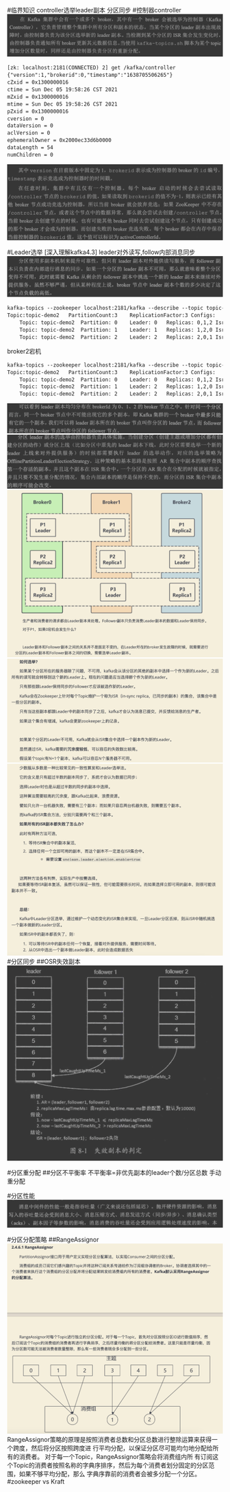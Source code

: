 #临界知识
controller选举leader副本
分区同步
#控制器controller
![](.z_06_分布式_消息队列_kafka_04_分区管理_controller_副本选举_分区重分配_分区调优_paxos_images/39b9989b.png)
```asp
[zk: localhost:2181(CONNECTED) 2] get /kafka/controller
{"version":1,"brokerid":0,"timestamp":"1638705506265"}
cZxid = 0x1300000016
ctime = Sun Dec 05 19:58:26 CST 2021
mZxid = 0x1300000016
mtime = Sun Dec 05 19:58:26 CST 2021
pZxid = 0x1300000016
cversion = 0
dataVersion = 0
aclVersion = 0
ephemeralOwner = 0x2000ec33d6b0000
dataLength = 54
numChildren = 0
```
![](.z_06_分布式_消息队列_kafka_04_分区管理_controller_副本选举_分区重分配_分区调优_paxos_images/fec72baf.png)

#Leader选举
[深入理解kafka4.3]
leader对外读写,follow内部消息同步
![](.z_06_分布式_消息队列_kafka_04_分区管理_副本选举_分区重分配_分区调优_paxos_images/9736093d.png)
```asp
kafka-topics --zookeeper localhost:2181/kafka --describe --topic topic-demo2
Topic:topic-demo2	PartitionCount:3	ReplicationFactor:3	Configs:
	Topic: topic-demo2	Partition: 0	Leader: 0	Replicas: 0,1,2	Isr: 0,1,2
	Topic: topic-demo2	Partition: 1	Leader: 1	Replicas: 1,2,0	Isr: 1,2,0
	Topic: topic-demo2	Partition: 2	Leader: 2	Replicas: 2,0,1	Isr: 2,0,1
```
broker2宕机
```asp
kafka-topics --zookeeper localhost:2181/kafka --describe --topic topic-demo2
Topic:topic-demo2	PartitionCount:3	ReplicationFactor:3	Configs:
	Topic: topic-demo2	Partition: 0	Leader: 0	Replicas: 0,1,2	Isr: 0,2
	Topic: topic-demo2	Partition: 1	Leader: 2	Replicas: 1,2,0	Isr: 2,0
	Topic: topic-demo2	Partition: 2	Leader: 2	Replicas: 2,0,1	Isr: 2,0
```

![](.z_06_分布式_消息队列_kafka_04_分区管理_副本选举_分区重分配_分区调优_paxos_images/f5815b99.png)
![](.z_06_分布式_消息队列_kafka_04_分区管理_controller_副本选举_分区重分配_分区调优_paxos_images/5fd3041e.png)
![](.z_06_分布式_消息队列_kafka_04_高可用_controller_副本选举_副本同步_可靠性确保_HW_LEO_分区重分配_分区调优_paxos_images/8a4a84e2.png)
![](.z_06_分布式_消息队列_kafka_04_高可用_controller_副本选举_副本同步_可靠性确保_HW_LEO_分区重分配_分区调优_paxos_images/0a97e8c3.png)
![](.z_06_分布式_消息队列_kafka_04_高可用_controller_副本选举_副本同步_可靠性确保_HW_LEO_分区重分配_分区调优_paxos_images/f732b301.png)
#分区同步
##OSR失效副本
![](.z_06_分布式_消息队列_kafka_04_分区管理_controller_副本选举_副本同步_HW_LEO_分区重分配_分区调优_paxos_images/354db8fd.png)

#分区重分配
##分区不平衡率
不平衡率=非优先副本的leader个数/分区总数
手动重分配

#分区性能
![](.z_06_分布式_消息队列_kafka_04_分区管理_副本选举_分区重分配_分区调优_paxos_images/bb4df5ae.png)

#分区分配策略
##RangeAssignor
![](.z_06_分布式_消息队列_kafka_04_高可用_controller_副本选举_副本同步_可靠性确保_HW_LEO_分区重分配_分区调优_paxos_images/4e1fc155.png)
RangeAssignor策略的原理是按照消费者总数和分区总数进行整除运算来获得一个跨度，然后将分区按照跨度进 行平均分配，以保证分区尽可能均匀地分配给所有的消费者。
对于每一个Topic，RangeAssignor策略会将消费组内所 有订阅这个Topic的消费者按照名称的字典序排序，然后为每个消费者划分固定的分区范围，如果不够平均分配，那么 字典序靠前的消费者会被多分配一个分区。
#zookeeper vs Kraft
